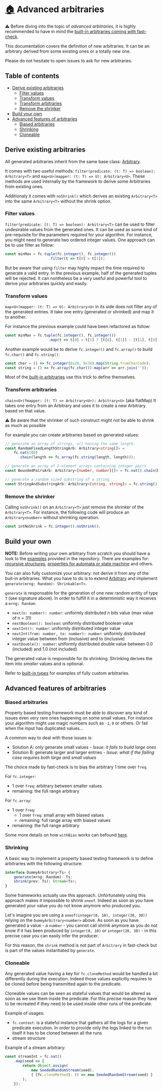 # [:house:](../README.md) Advanced arbitraries

:warning: Before diving into the topic of *advanced arbitraries*, it is highly recommended to have in mind the [built-in arbitraries coming with fast-check](./Arbitraries.md).

This documentation covers the definition of new arbitraries. It can be an arbitrary derived from some existing ones or a totally new one.

Please do not hesitate to open issues to ask for new arbitraries.

## Table of contents

- [Derive existing arbitraries](#derive-existing-arbitraries)
  - [Filter values](#filter-values)
  - [Transform values](#transform-values)
  - [Transform arbitraries](#transform-arbitraries)
  - [Remove the shrinker](#remove-the-shrinker)
- [Build your own](#build-your-own)
- [Advanced features of arbitraries](#advanced-features-of-arbitraries)
  - [Biased arbitraries](#biased-arbitraries)
  - [Shrinking](#shrinking)
  - [Cloneable](#cloneable)

## Derive existing arbitraries

All generated arbitraries inherit from the same base class: [Arbitrary](https://github.com/dubzzz/fast-check/blob/master/src/check/arbitrary/definition/Arbitrary.ts).

It comes with two useful methods: `filter(predicate: (t: T) => boolean): Arbitrary<T>` and `map<U>(mapper: (t: T) => U): Arbitrary<U>`. These methods are used internally by the framework to derive some Arbitraries from existing ones.

Additionaly it comes with `noShrink()` which derives an existing `Arbitrary<T>` into the same `Arbitrary<T>` without the shrink option.

### Filter values

`filter(predicate: (t: T) => boolean): Arbitrary<T>` can be used to filter undesirable values from the generated ones. It can be used as some kind of pre-requisite for the parameters required for your algorithm. For instance, you might need to generate two ordered integer values. One approach can be to use filter as follow:

```typescript
const minMax = fc.tuple(fc.integer(), fc.integer())
                    .filter(t => t[0] < t[1]);
```

But be aware that using `filter` may highly impact the time required to generate a valid entry. In the previous example, half of the generated tuples will be rejected. It can nontheless be a very useful and powerful tool to derive your arbitraries quickly and easily.

### Transform values

`map<U>(mapper: (t: T) => U): Arbitrary<U>` in its side does not filter any of the generated entries. It take one entry (generated or shrinked) and map it to another.

For instance the previous example could have been refactored as follow:

```typescript
const minMax = fc.tuple(fc.integer(), fc.integer())
                    .map(t => t[0] < t[1] ? [t[0], t[1]] : [t[1], t[0]]);
```


Another example would be to derive `fc.integer()` and `fc.array()` to build `fc.char()` and `fc.string()`:

```typescript
const char = () => fc.integer(0x20, 0x7e).map(String.fromCharCode);
const string = () => fc.array(fc.char()).map(arr => arr.join(''));
```

Most of the [built-in arbitraries](https://github.com/dubzzz/fast-check/tree/master/src/check/arbitrary) use this trick to define themselves.

### Transform arbitraries

`chain<U>(fmapper: (t: T) => Arbitrary<U>): Arbitrary<U>` (aka flatMap) It takes one entry from an Arbitrary and uses it to create a new Arbitrary based on that value.

:warning: Be aware that the shrinker of such construct might not be able to shrink as much as possible

For example you can create arbitraries based on generated values:

```typescript
// generate an array of strings, all having the same length.
const RandomFixedLengthStringArb: Arbitrary<string[]> =
    fc.nat(100)
      .chain(length => fc.array(fc.string(length, length)));

// generate an array of 2-element arrays containing integer pairs
const BoundedPairsArb: Arbitrary<[number, number][]> = fc.nat().chain(bound => fc.array(fc.integer().map((leftBound: number): [number, number] => [leftBound, leftBound+bound])));

// generate a random sized substring of a string
const StringAndSubstringArb: Arbitrary<[string, string]> = fc.string(3,100).chain(fulltext => fc.tuple(fc.nat(fulltext.length-1), fc.nat(fulltext.length-1)).map(indexes => [fulltext, fulltext.slice(indexes[0], indexes[1]) ]))
```

### Remove the shrinker

Calling `noShrink()` on an `Arbitrary<T>` just remove the shrinker of the `Arbitrary<T>`. For instance, the following code will produce an `Arbitrary<number>` without shrinking operation.

```js
const intNoShrink = fc.integer().noShrink();
```

## Build your own

**NOTE:** Before writing your own arbitrary from scratch you should have a look to the [examples](https://github.com/dubzzz/fast-check/tree/master/example) provided in the repository. There are examples for: [recursive structures](https://github.com/dubzzz/fast-check/tree/master/example/002-recursive/isSearchTree), [properties for automata or state machine](https://github.com/dubzzz/fast-check/tree/master/example/004-stateMachine/musicPlayer) and others.

You can also fully customize your arbitrary: not derive it from any of the buit-in arbitraries. What you have to do is to extend [Arbitrary](https://github.com/dubzzz/fast-check/blob/master/src/check/arbitrary/definition/Arbitrary.ts) and implement `generate(mrng: Random): Shrinkable<T>`.

`generate` is responsable for the generation of one new random entity of type `T` (see signature above). In order to fulfill it in a deterministic way it receives a `mrng: Random`:
- `next(n: number): number`: uniformly distributed n bits value (max value of n = 31)
- `nextBoolean(): boolean`: uniformly distributed boolean value
- `nextInt(): number`: uniformly distributed integer value
- `nextInt(from: number, to: number): number`: uniformly distributed integer value between from (inclusive) and to (inclusive)
- `nextDouble(): number`: uniformly distributed double value between 0.0 (included) and 1.0 (not included)

The generated value is responsible for its shrinking. Shrinking derives the item into _smaller_ values and is optional.

Refer to [built-in types](https://github.com/dubzzz/fast-check/tree/master/src/check/arbitrary) for examples of fully custom arbitraries.

## Advanced features of arbitraries

### Biased arbitraries

Property based testing framework must be able to discover any kind of issues even very rare ones happening on some small values. For instance your algorithm might use magic numbers such as `-1`, `0` or others. Or fail when the input has duplicated values...

A common way to deal with those issues is:
- Solution A: only generate small values - *Issue: it fails to build large ones*
- Solution B: generate larger and larger entries - *Issue: what if the failing case requires both large and small values*

The choice made by fast-check is to bias the arbitrary 1 time over `freq`.

For `fc.integer`:
- 1 over `freq`: arbitrary between smaller values
- remaining: the full range arbitrary

For `fc.array`:
- 1 over `freq`:
  - 1 over `freq`: small array with biased values
  - remaining: full range array with biased values
- remaining: the full range arbitrary

Some more details on how `withBias` works can befound [here](https://github.com/dubzzz/fast-check/issues/644).

### Shrinking

A basic way to implement a property based testing framework is to define arbitraries with the following structure:

```typescript
interface DummyArbitrary<Ts> {
    generate(mrng: Random): Ts;
    shrink(prev: Ts): Stream<Ts>;
}
```

Some frameworks actually use this approach. Unfortunately using this approach makes it impossible to shrink `oneof`. Indeed as soon as you have generated your value you do not know anymore who produced you.

Let's imagine you are using a `oneof(integer(0, 10), integer(20, 30))` relying on the `DummyArbitrary<number>` above. As soon as you have generated a value - a `number` - you cannot call shrink anymore as you do not know if it has been produced by `integer(0, 10)` or `integer(20, 30)` - in this precise case you can easily infer the producer.

For this reason, the `shrink` method is not part of `Arbitrary` in fast-check but is part of the values instantiated by `generate`.

### Cloneable

Any generated value having a key for `fc.cloneMethod` would be handled a bit differently during the execution. Indeed those values explicitly requires to be cloned before being transmitted again to the predicate.

Cloneable values can be seen as stateful values that would be altered as soon as we use them inside the predicate. For this precise reason they have to be recreated if they need to be used inside other runs of the predicate.

Example of usages:
- `fc.context`: is a stateful instance that gathers all the logs for a given predicate execution. In order to provide only the logs linked to the run itself it has to be cloned between all the runs
- stream structure

Example of a stream arbitrary:

```typescript
const streamInt = fc.nat()
    .map(seed => {
        return Object.assign(
            new SeededRandomStream(seed),
            { [fc.cloneMethod]: () => new SeededRandomStream(seed) }
        );
    });
```
